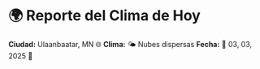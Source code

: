 # 🌍 Reporte del Clima de Hoy

**Ciudad:** Ulaanbaatar, MN 🌐
**Clima:** 🌤️ Nubes dispersas
**Fecha:** 📅 03, 03, 2025 🚀
